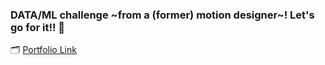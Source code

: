 ### DATA/ML challenge ~from a (former) motion designer~! Let's go for it!! 🚀
🗂️ [Portfolio Link](https://drive.google.com/file/d/1G5nyzWL44u52JF2_AH9QmLF499BlvDsI/view?usp=drive_link)
